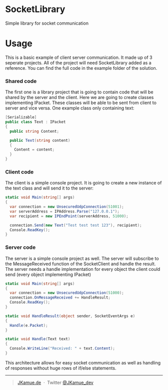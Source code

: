# SocketLibrary
Simple library for socket communication

# Usage
This is a basic example of client server communication. It made up of 3 seperate projects. All of the project will need SocketLibrary added as a reference.
You can find the full code in the example folder of the solution.

### Shared code
The first one is a library project that is going to contain code that will be shared by the server and the client.
Here we are going to create classes implementing IPacket. These classes will be able to be sent from client to server and vice versa.
One example class only containing text:
```cs
[Serializable]
public class Text : IPacket
{
  public string Content;

  public Text(string content)
  {
    Content = content;
  }
}
```

### Client code
The client is a simple console project. It is going to create a new instance of the text class and will send it to the server:
```cs
static void Main(string[] args)
{
  var connection = new UnsecuredUdpConnection(51001);
  var serverAddress = IPAddress.Parse("127.0.0.1");
  var recipient = new IPEndPoint(serverAddress, 51000);

  connection.Send(new Text("Test test test 123"), recipient);
  Console.ReadKey();
}
```

### Server code
The server is a simple console project as well.
The server will subscribe to the MessageReceived function of the SocketClient and handle the result.
The server needs a handle implementation for every object the client could send (every object implementing IPacket)
```cs
static void Main(string[] args)
{
  var connection = new UnsecuredUdpConnection(51000);
  connection.OnMessageReceived += HandleResult;
  Console.ReadKey();
}

static void HandleResult(object sender, SocketEventArgs e)
{
  Handle(e.Packet);
}

static void Handle(Text text)
{
  Console.WriteLine("Received: " + text.Content);
}
```

This architecture allows for easy socket communication as well as handling of responses without huge rows of if/else statements.

---
> [JKamue.de](https://www.jkamue.de) &nbsp;&middot;&nbsp;
> Twitter [@JKamue_dev](https://twitter.com/JKamue_dev)
